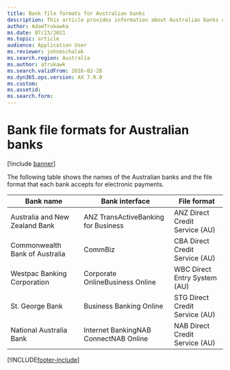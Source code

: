 ```yaml
---
title: Bank file formats for Australian banks
description: This article provides information about Australian banks and the file formats that they accept for electronic payments.
author: AdamTrukawka
ms.date: 07/23/2021
ms.topic: article
audience: Application User
ms.reviewer: johnmichalak
ms.search.region: Australia
ms.author: atrukawk
ms.search.validFrom: 2016-02-28
ms.dyn365.ops.version: AX 7.0.0
ms.custom: 
ms.assetid: 
ms.search.form: 
---
```


# Bank file formats for Australian banks

[!include [banner](../../includes/banner.md)]

The following table shows the names of the Australian banks and the file format that each bank accepts for electronic payments.
 
| Bank name                      | Bank interface                        | File format                    |
|--------------------------------|---------------------------------------|--------------------------------|
| Australia and New Zealand Bank | ANZ TransActiveBanking for Business   | ANZ Direct Credit Service (AU) |
| Commonwealth Bank of Australia | CommBiz                               | CBA Direct Credit Service (AU) |
| Westpac Banking Corporation    | Corporate OnlineBusiness Online       | WBC Direct Entry System (AU)   |
| St. George Bank                | Business Banking Online               | STG Direct Credit Service (AU) |
| National Australia Bank        | Internet BankingNAB ConnectNAB Online | NAB Direct Credit Service (AU) |

[!INCLUDE[footer-include](../../../includes/footer-banner.md)]
